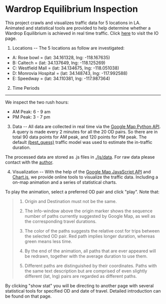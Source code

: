Wardrop Equilibrium Inspection
===

This project crawls and visualizes traffic data for 5 locations in LA.
Animated and statistical tools are provided to help determine whether a Wardrop Equilibrium is achieved in real time traffic.
Click [here](http://ycruan.github.io/Wardrop_Equilibrium) to visit the IO page.

1. Locations
--
The 5 locations as follow are investigated:

  * A: Rose bowl = (lat: 34.161328, lng: -118.167635)
  * B: Caltech = (lat: 34.137649, lng: -118.125269)
  * C: Westfield Mall = (lat: 34.134675, lng: -118.051038)
  * D: Monrovia Hospital = (lat: 34.148743, lng: -117.992588)
  * E: Speedway = (lat: 34.110381, lng: -117.987364)


2. Time Periods
---
We inspect the two rush hours:

  * AM Peak: 6 - 9 am
  * PM Peak: 3 - 7 pm


3. Data
--
All data are collected in real time via the [Google Map Python API](https://github.com/googlemaps/google-maps-services-python).
A query is made every 2 minutes for all the 20 OD pairs. So there are in total 90 data points for AM peak, and 120 points for PM peak. The default [(best_guess)](https://developers.google.com/maps/documentation/directions/intro#RequestParameters) traffic model was used to estimate the in-traffic duration.

The processed data are stored as .js files in [./js/data](https://github.com/ycruan/Wardrop_Equilibrium/tree/gh-pages/js/data). For raw data please contact with the [author](mailto:ruanyichen94@gmail.com).


4. Visualization
--
With the help of the [Google Map JavaScript API](https://developers.google.com/maps/documentation/javascript/)
and [Chart.js](http://www.chartjs.org/), we provide online tools to visualize the traffic data. Including a on-map animation and a series of
statistical charts.

To play the animation, select a preferred OD pair and click "play". Note that:

> 1) Origin and Destination must not be the same.
>
> 2) The info-window above the origin marker shows the sequence number of paths currently suggested by Google Map, as well as the corresponding
travel durations.
>
> 3) The color of the paths suggests the relative cost for trips between the selected OD pair. Red path implies longer duration, whereas green
means less time.
>
> 4) By the end of the animation, all paths that are ever appeared will be redrawn, together with the average duration to use them.
>
> 5) Different paths are distinguished by their coordinates. Paths with the same text description but are comprised of even slightly different (lat, lng) pairs are regarded as different paths.

By clicking "show stat" you will be directing to another page with several statistical tools for specified OD and date of travel.
Detailed introduction can be found on that page.
